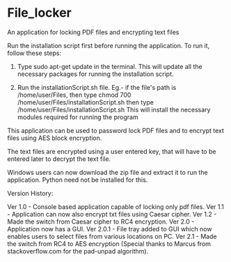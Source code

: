 # File_locker
An application for locking PDF files and encrypting text files

Run the installation script first before running the application. To run it, follow these steps:

1. Type sudo apt-get update in the terminal. This will update all the necessary packages for running the installation              script.

2. Run the installationScript.sh file.
   Eg.- if the file's path is /home/user/Files, then type
        chmod 700 /home/user/Files/installationScript.sh
        then type
        /home/user/Files/installationScript.sh  This will install the necessary modules required for running the  program

This application can be used to password lock PDF files and to encrypt text files using AES block encryption.

The text files are encrypted using a user entered key, that will have to be entered later to decrypt the text file.

Windows users can now download the zip file and extract it to run the application. Python need not be installed for this.

Version History:

Ver 1.0   - Console based application capable of locking only pdf files.
Ver 1.1   - Application can now also encrypt txt files using Caesar cipher.
Ver 1.2   - Made the switch from Caesar cipher to RC4 encryption.
Ver 2.0   - Application now has a GUI.
Ver 2.0.1 - File tray added to GUI which now enables users to select files from various locations on PC.
Ver 2.1   - Made the switch from RC4 to AES encryption (Special thanks to Marcus from stackoverflow.com for the pad-unpad algorithm).
